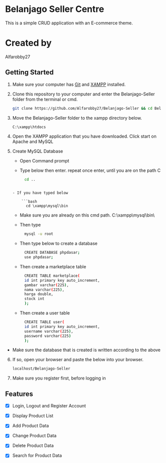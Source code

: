 # **Belanjago Seller Centre**
This is a simple CRUD application with an E-commerce theme.

# **Created by**
Alfarobby27

## Getting Started
1. Make sure your computer has [Git](https://git-scm.com/) and [XAMPP](https://www.apachefriends.org/download.html/) installed.

2. Clone this repository to your computer and enter the Belanjago-Seller folder from the terminal or cmd.
	```bash
	git clone https://github.com/Alfarobby27/Belanjago-Seller && cd Belanjago-Seller
	```

3. Move the Belanjago-Seller folder to the xampp directory below.
	```bash
	C:\xampp\htdocs
	```

4. Open the XAMPP application that you have downloaded. Click start on Apache and MySQL

5.  Create MySQL Database
    - Open Command prompt
      
    - Type below then enter. repeat once enter, until you are on the path C
      	```bash
          cd ..
	```
 
    - If you have typed below
 
        ```bash
          cd \xampp\mysql\bin
	```
 
    - Make sure you are already on this cmd path.
      C:\\xampp\mysql\bin\
      
    - Then type
       ```bash
         mysql -u root
       ```
       
    - Then type below to create a database
       ```bash
         CREATE DATABASE phpdasar;
         use phpdasar;
       ```
       
    - Then create a marketplace table
       ```bash
         CREATE TABLE marketplace(
         id int primary key auto_increment,
         gambar varchar(225),
         nama varchar(225),
         harga double, 
         stock int
         );
       ```
       
    - Then create a user table
       ```bash
         CREATE TABLE user(
         id int primary key auto_increment,
         username varchar(225),
         password varchar(225)
         );
       ```
       
   - Make sure the database that is created is written according to the above


6. If so, open your browser and paste the below into your browser.
	```bash
	localhost/Belanjago-Seller
	```
7. Make sure you register first, before logging in
   
## Features 
- [X] Login, Logout and Register Account
- [x] Display Product List
- [x] Add Product Data
- [x] Change Product Data
- [x] Delete Product Data
- [x] Search for Product Data


